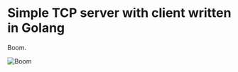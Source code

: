 # Simple TCP server with client written in Golang

Boom.

![Boom](https://cdn.meme.am/instances/500x/65343577.jpg "That's all folks!")
